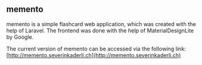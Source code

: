 ## memento
memento is a simple flashcard web application, which was created with the help of Laravel. The frontend was done with the help of MaterialDesignLite by Google.

The current version of memento can be accessed via the following link:
[http://memento.severinkaderli.ch](http://memento.severinkaderli.ch)